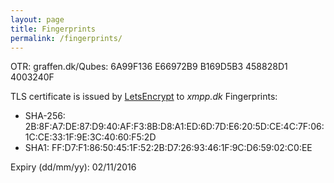 ```yaml
---
layout: page
title: Fingerprints
permalink: /fingerprints/
---
```

OTR: graffen.dk/Qubes: 6A99F136 E66972B9 B169D5B3 458828D1 4003240F

TLS certificate is issued by [LetsEncrypt][LetsEncrypt] to _xmpp.dk_
Fingerprints: 

* SHA-256: 2B:8F:A7:DE:87:D9:40:AF:F3:8B:D8:A1:ED:6D:7D:E6:20:5D:CE:4C:7F:06:1C:CE:33:1F:9E:3C:40:60:F5:2D
* SHA1: FF:D7:F1:86:50:45:1F:52:2B:D7:26:93:46:1F:9C:D6:59:02:C0:EE

Expiry (dd/mm/yy): 02/11/2016

[LetsEncrypt]: https://www.letsencrypt.org